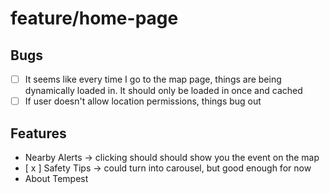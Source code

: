 # feature/home-page

## Bugs

- [ ] It seems like every time I go to the map page, things are being dynamically loaded in. It should only be loaded in once and cached
- [ ] If user doesn't allow location permissions, things bug out

## Features

- Nearby Alerts -> clicking should should show you the event on the map
- [ x ] Safety Tips -> could turn into carousel, but good enough for now
- About Tempest
